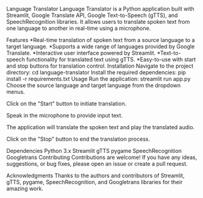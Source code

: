 Language Translator
Language Translator is a Python application built with Streamlit, Google Translate API, Google Text-to-Speech (gTTS), and SpeechRecognition libraries. It allows users to translate spoken text from one language to another in real-time using a microphone.

Features
*Real-time translation of spoken text from a source language to a target language.
*Supports a wide range of languages provided by Google Translate.
*Interactive user interface powered by Streamlit.
*Text-to-speech functionality for translated text using gTTS.
*Easy-to-use with start and stop buttons for translation control.
Installation
Navigate to the project directory:
cd language-translator
Install the required dependencies:
pip install -r requirements.txt
Usage
Run the application:
streamlit run app.py
Choose the source language and target language from the dropdown menus.

Click on the "Start" button to initiate translation.

Speak in the microphone to provide input text.

The application will translate the spoken text and play the translated audio.

Click on the "Stop" button to end the translation process.

Dependencies
Python 3.x
Streamlit
gTTS
pygame
SpeechRecognition
Googletrans
Contributing
Contributions are welcome! If you have any ideas, suggestions, or bug fixes, please open an issue or create a pull request.

Acknowledgments
Thanks to the authors and contributors of Streamlit, gTTS, pygame, SpeechRecognition, and Googletrans libraries for their amazing work.
